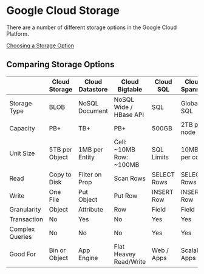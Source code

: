 # Google Cloud Storage

There are a number of different storage options in the Google Cloud Platform.

[Choosing a Storage Option](https://cloud.google.com/storage-options/)


## Comparing Storage Options

|                 | Cloud Storage  | Cloud Datastore | Cloud Bigtable          | Cloud SQL   | Cloud Spanner |
|-----------------|----------------|-----------------|-------------------------|-------------|---------------|
| Storage Type    | BLOB           | NoSQL Document  | NoSQL Wide / HBase API  | SQL         | Global SQL    |
| Capacity        | PB+            | TB+             | PB+                     | 500GB       | 2TB per node  |
| Unit Size       | 5TB per Object | 1MB per Entity  | Cell: ~10MB Row: ~100MB | SQL Limits  | 10MB per col  |
| Read            | Copy to Disk   | Filter on Prop  | Scan Rows               | SELECT Rows | SELECT Rows   |
| Write           | One File       | Put Object      | Put Row                 | INSERT Row  | INSERT Row    |
| Granularity     | Object         | Attribute       | Row                     | Field       | Field         |
| Transaction     | No             | Yes             | No                      | Yes         | Yes           |
| Complex Queries | No             | No              | No                      | Yes         | Yes           |
| Good For        | Bin or Object  | App Engine      | Flat Heavey Read/Write  | Web / Apps  | Scalable Apps |
